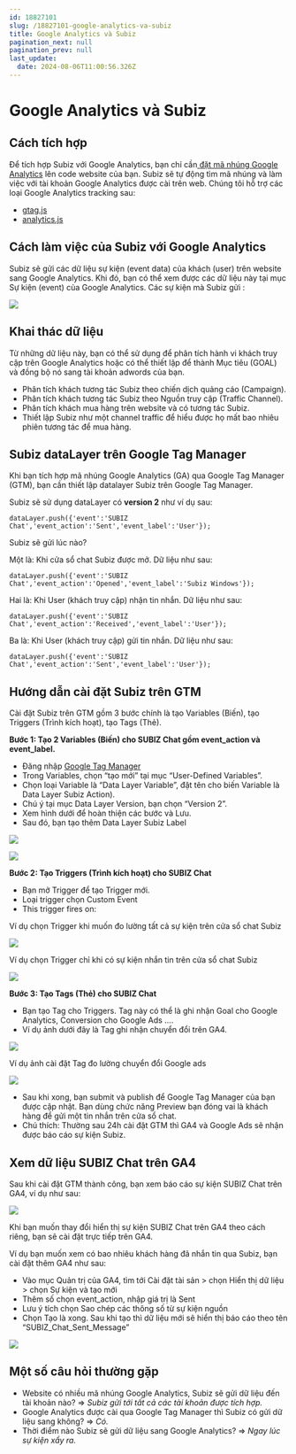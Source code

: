 ```yaml
---
id: 18827101
slug: /18827101-google-analytics-va-subiz
title: Google Analytics và Subiz
pagination_next: null
pagination_prev: null
last_update:
  date: 2024-08-06T11:00:56.326Z
---
```


# Google Analytics và Subiz



## Cách tích hợp


Để tích hợp Subiz với Google Analytics, bạn chỉ cần[ ](https://developers.google.com/analytics/devguides/collection/)[đặt mã nhúng Google Analytics](https://developers.google.com/analytics/devguides/collection/) lên code website của bạn. Subiz sẽ tự động tìm mã nhúng và làm việc với tài khoản Google Analytics được cài trên web. Chúng tôi hỗ trợ các loại Google Analytics tracking sau:

- [gtag.js](https://developers.google.com/analytics/devguides/collection/gtagjs/)
- [analytics.js](https://developers.google.com/analytics/devguides/collection/analyticsjs/)
## Cách làm việc của Subiz với Google Analytics


Subiz sẽ gửi các dữ liệu sự kiện (event data) của khách (user) trên website sang Google Analytics. Khi đó, bạn có thể xem được các dữ liệu này tại mục Sự kiện (event) của Google Analytics. Các sự kiện mà Subiz gửi : 


![](https://vcdn.subiz-cdn.com/file/88f97d64a83e9b1491e82a9109719bd5def0ca1323b3cd88bcedaf2e46c3fbbc_acpxkgumifuoofoosble)

## Khai thác dữ liệu


Từ những dữ liệu này, bạn có thể sử dụng để phân tích hành vi khách truy cập trên Google Analytics hoặc có thể thiết lập để thành Mục tiêu (GOAL) và đồng bộ nó sang tài khoản adwords của bạn.

- Phân tích khách tương tác Subiz theo chiến dịch quảng cáo (Campaign).
- Phân tích khách tương tác Subiz theo Nguồn truy cập (Traffic Channel).
- Phân tích khách mua hàng trên website và có tương tác Subiz.
- Thiết lập Subiz như một channel traffic để hiểu được họ mất bao nhiêu phiên tương tác để mua hàng.


## Subiz dataLayer trên Google Tag Manager


Khi bạn tích hợp mã nhúng Google Analytics (GA) qua Google Tag Manager (GTM), bạn cần thiết lập datalayer Subiz trên Google Tag Manager.



Subiz sẽ sử dụng dataLayer có **version 2** như ví dụ sau:


```
dataLayer.push({'event':'SUBIZ Chat','event_action':'Sent','event_label':'User'});

```




Subiz sẽ gửi lúc nào?

Một là: Khi cửa sổ chat Subiz được mở. Dữ liệu như sau:


```
dataLayer.push({'event':'SUBIZ Chat','event_action':'Opened','event_label':'Subiz Windows'});

```






Hai là: Khi User (khách truy cập) nhận tin nhắn. Dữ liệu như sau: 


```
dataLayer.push({'event':'SUBIZ Chat','event_action':'Received','event_label':'User'});

```






Ba là: Khi User (khách truy cập) gửi tin nhắn. Dữ liệu như sau:


```
dataLayer.push({'event':'SUBIZ Chat','event_action':'Sent','event_label':'User'});

```



## Hướng dẫn cài đặt Subiz trên GTM


Cài đặt Subiz trên GTM gồm 3 bước chính là tạo Variables (Biến), tạo Triggers (Trình kích hoạt), tạo Tags (Thẻ).



**Bước 1: Tạo 2 Variables (Biến) cho SUBIZ Chat gồm event\_action và event\_label.**

- Đăng nhập [Google Tag Manager](https://tagmanager.google.com/)
- Trong Variables, chọn “tạo mới” tại mục “User-Defined Variables”.
- Chọn loại Variable là “Data Layer Variable”, đặt tên cho biến Variable là Data Layer Subiz Action).
- Chú ý tại mục Data Layer Version, bạn chọn “Version 2”.
- Xem hình dưới để hoàn thiện các bước và Lưu.
- Sau đó, bạn tạo thêm Data Layer Subiz Label


![](https://vcdn.subiz-cdn.com/file/b9bbb9f2bb87f853ccb1171b224c091f96ebb3a3690bbea5cafcfa833e9b23e8_acpxkgumifuoofoosble)



![](https://vcdn.subiz-cdn.com/file/db892b724de838e7e996a0c9880419de282e71bd7d991a8c2212924126052e3d_acpxkgumifuoofoosble)






**Bước 2: Tạo Triggers (Trình kích hoạt) cho SUBIZ Chat**



- Bạn mở Trigger để tạo Trigger mới.
- Loại trigger chọn Custom Event
- This trigger fires on:



Ví dụ chọn Trigger khi muốn đo lường tất cả sự kiện trên cửa sổ chat Subiz


![](https://vcdn.subiz-cdn.com/file/30c1207655b71d01e87d656099bb444ff70b2b4ffb21c794157087bf9190f588_acpxkgumifuoofoosble)




Ví dụ chọn Trigger chỉ khi có sự kiện nhắn tin trên cửa sổ chat Subiz




![](https://vcdn.subiz-cdn.com/file/121675472608996a002704132ea6a1e578e970423f9e5d9e55fff7b79ad9c7c8_acpxkgumifuoofoosble)




**Bước 3: Tạo Tags (Thẻ) cho SUBIZ Chat**



- Bạn tạo Tag cho Triggers. Tag này có thể là ghi nhận Goal cho Google Analytics, Conversion cho Google Ads ….
- Ví dụ ảnh dưới đây là Tag ghi nhận chuyển đổi trên GA4.




![](https://vcdn.subiz-cdn.com/file/6ad36d6a7cc0014d955197fc151b69b5bd52e1c5be98d078b09d0df92497f1a7_acpxkgumifuoofoosble)




Ví dụ ảnh cài đặt Tag đo lường chuyển đổi Google ads




![](https://vcdn.subiz-cdn.com/file/497a83e8f19f78c8ad93b7cf96bedda082b56491c89509f7c195f253ea7e86f0_acpxkgumifuoofoosble)




- Sau khi xong, bạn submit và publish để Google Tag Manager của bạn được cập nhật. Bạn dùng chức năng Preview bạn đóng vai là khách hàng để gửi một tin nhắn trên cửa sổ chat.
- Chú thích: Thường sau 24h cài đặt GTM thì GA4 và Google Ads sẽ nhận được báo cáo sự kiện Subiz.


## Xem dữ liệu SUBIZ Chat trên GA4


Sau khi cài đặt GTM thành công, bạn xem báo cáo sự kiện SUBIZ Chat trên GA4, ví dụ như sau:




![](https://vcdn.subiz-cdn.com/file/9a6405e450c7dcd555560338eeb575211944223917780bdf78646c2fee72bb09_acpxkgumifuoofoosble)




Khi bạn muốn thay đổi hiển thị sự kiện SUBIZ Chat trên GA4 theo cách riêng, bạn sẽ cài đặt trực tiếp trên GA4. 

Ví dụ bạn muốn xem có bao nhiêu khách hàng đã nhắn tin qua Subiz, bạn cài đặt thêm GA4 như sau:

- Vào mục Quản trị của GA4, tìm tới Cài đặt tài sản > chọn Hiển thị dữ liệu > chọn Sự kiện và tạo mới
- Thêm số chọn event\_action, nhập giá trị là Sent
- Lưu ý tích chọn Sao chép các thông số từ sự kiện nguồn
- Chọn Tạo là xong. Sau khi tạo thì dữ liệu mới sẽ hiển thị báo cáo theo tên “SUBIZ\_Chat\_Sent\_Message”




![](https://vcdn.subiz-cdn.com/file/3ac730bee82db58b768ede5ae00e26a50af2c436d0d0af4ab6671f9bf1cc38cc_acpxkgumifuoofoosble)



## Một số câu hỏi thường gặp


- Website có nhiều mã nhúng Google Analytics, Subiz sẽ gửi dữ liệu đến tài khoản nào? => *Subiz gửi tới tất cả các tài khoản được tích hợp.*
- Google Analytics được cài qua Google Tag Manager thì Subiz có gửi dữ liệu sang không? => *Có.*
- Thời điểm nào Subiz sẽ gửi dữ liệu sang Google Analytics? => *Ngay lúc sự kiện xẩy ra.*